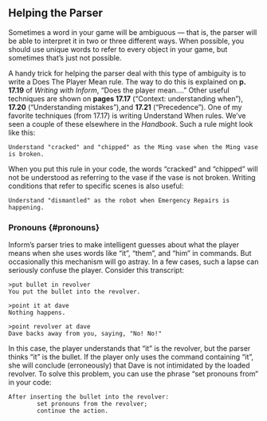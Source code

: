 ## Helping the Parser

Sometimes a word in your game will be ambiguous — that is, the parser will be able to interpret it in two or three different ways. When possible, you should use unique words to refer to every object in your game, but sometimes that’s just not possible.

A handy trick for helping the parser deal with this type of ambiguity is to write a Does The Player Mean rule. The way to do this is explained on **p. 17.19** of _Writing with Inform_, “Does the player mean....” Other useful techniques are shown on **pages 17.17** (“Context: understanding when”), **17.20** (“Understanding mistakes”),and **17.21** (“Precedence”). One of my favorite techniques (from 17.17) is writing Understand When rules. We’ve seen a couple of these elsewhere in the _Handbook_. Such a rule might look like this:

```inform7
Understand "cracked" and "chipped" as the Ming vase when the Ming vase is broken.
```

When you put this rule in your code, the words “cracked” and “chipped” will not be understood as referring to the vase if the vase is not broken. Writing conditions that refer to specific scenes is also useful:

```inform7
Understand "dismantled" as the robot when Emergency Repairs is happening.
```

### Pronouns {#pronouns}

Inform’s parser tries to make intelligent guesses about what the player means when she uses words like “it”, “them”, and “him” in commands. But occasionally this mechanism will go astray. In a few cases, such a lapse can seriously confuse the player. Consider this transcript:

```
>put bullet in revolver
You put the bullet into the revolver.

>point it at dave
Nothing happens.

>point revolver at dave
Dave backs away from you, saying, "No! No!"
```

In this case, the player understands that “it” is the revolver, but the parser thinks “it” is the bullet. If the player only uses the command containing “it”, she will conclude (erroneously) that Dave is not intimidated by the loaded revolver. To solve this problem, you can use the phrase “set pronouns from” in your code:

```inform7
After inserting the bullet into the revolver:
        set pronouns from the revolver;
        continue the action.
```
